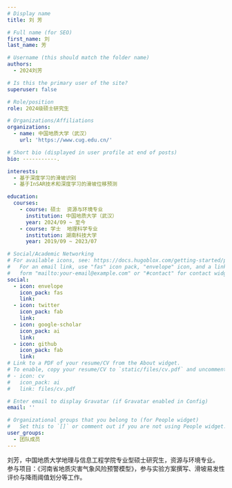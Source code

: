 ```yaml
---
# Display name
title: 刘 芳

# Full name (for SEO)
first_name: 刘
last_name: 芳

# Username (this should match the folder name)
authors:
  - 2024刘芳

# Is this the primary user of the site?
superuser: false

# Role/position
role: 2024级硕士研究生

# Organizations/Affiliations
organizations:
  - name: 中国地质大学（武汉）
    url: 'https://www.cug.edu.cn/'

# Short bio (displayed in user profile at end of posts)
bio: -----------.

interests:
  - 基于深度学习的滑坡识别
  - 基于InSAR技术和深度学习的滑坡位移预测

education:
  courses:
    - course: 硕士  资源与环境专业
      institution: 中国地质大学（武汉）
      year: 2024/09 ~ 至今
    - course: 学士  地理科学专业
      institution: 湖南科技大学
      year: 2019/09 ~ 2023/07

# Social/Academic Networking
# For available icons, see: https://docs.hugoblox.com/getting-started/page-builder/#icons
#   For an email link, use "fas" icon pack, "envelope" icon, and a link in the
#   form "mailto:your-email@example.com" or "#contact" for contact widget.
social:
  - icon: envelope
    icon_pack: fas
    link: 
  - icon: twitter
    icon_pack: fab
    link: 
  - icon: google-scholar
    icon_pack: ai
    link: 
  - icon: github
    icon_pack: fab
    link: 
# Link to a PDF of your resume/CV from the About widget.
# To enable, copy your resume/CV to `static/files/cv.pdf` and uncomment the lines below.
# - icon: cv
#   icon_pack: ai
#   link: files/cv.pdf

# Enter email to display Gravatar (if Gravatar enabled in Config)
email: ''

# Organizational groups that you belong to (for People widget)
#   Set this to `[]` or comment out if you are not using People widget.
user_groups:
  - 团队成员
---
```


刘芳，中国地质大学地理与信息工程学院专业型硕士研究生，资源与环境专业。
参与项目：《河南省地质灾害气象风险预警模型》，参与实验方案撰写、滑坡易发性评价与降雨阈值划分等工作。
